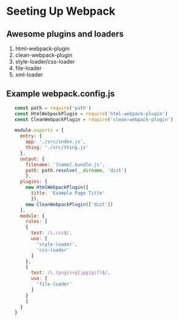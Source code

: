 # Seeting Up Webpack

## Awesome plugins and loaders
1. html-webpack-plugin
2. clean-webpack-plugin
3. style-loader/css-loader
4. file-loader
5. xml-loader

## Example webpack.config.js
   ```javascript
      const path = require('path')
      const HtmlWebpackPlugin = require('html-webpack-plugin')
      const CleanWebpackPlugin = require('clean-webpack-plugin')

      module.exports = {
        entry: {
          app: './src/index.js',
          thing: './src/thing.js'
        },
        output: {
          filename: '[name].bundle.js',
          path: path.resolve(__dirname, 'dist')
          },
        plugins: [
          new HtmlWebpackPlugin({
            title: 'Example Page Title'
            }),
          new CleanWebpackPlugin(['dist'])
        ],
        module: {
          rules: [
          {
            test: /\.css$/,
            use: [
              'style-loader',
              'css-loader'
            ]
          },
          {
            test: /\.(png|svg|jpg|gif)$/,
            use: [
              'file-loader'
            ]
          }
          ]
        }
      }
